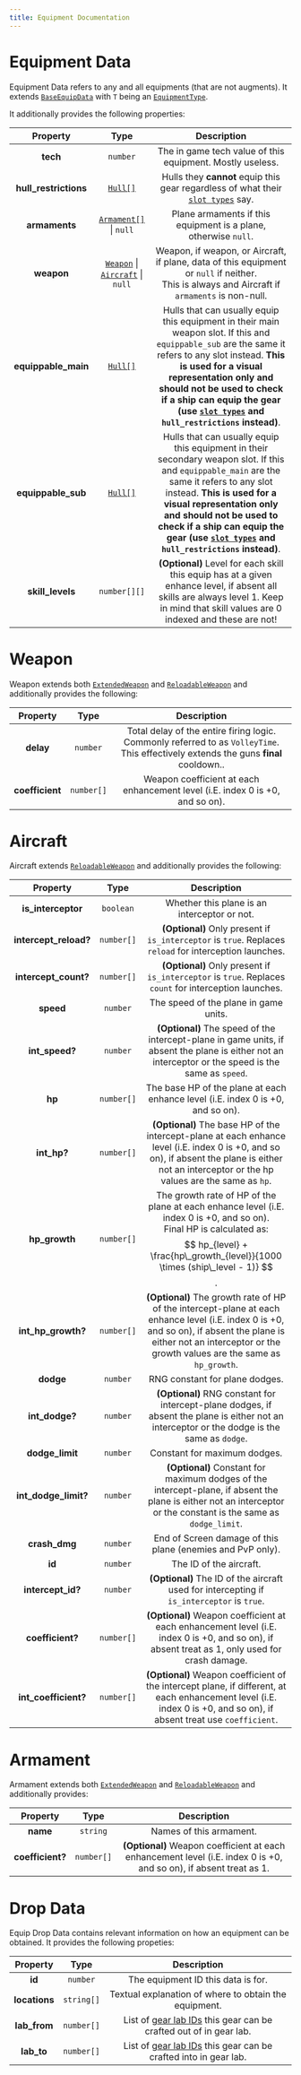 ```yaml
---
title: Equipment Documentation
---
```


# Equipment Data

Equipment Data refers to any and all equipments (that are not augments). It
extends [`BaseEquipData`](../index.md#base-equipment-data) with `T` being
an [`EquipmentType`](../../common.md#equipment-type).

It additionally provides the following properties:

|       Property        |                           Type                           |                                                                                                                                                                           Description                                                                                                                                                                           |
| :-------------------: | :------------------------------------------------------: | :-------------------------------------------------------------------------------------------------------------------------------------------------------------------------------------------------------------------------------------------------------------------------------------------------------------------------------------------------------------: |
|       **tech**        |                         `number`                         |                                                                                                                                                    The in game tech value of this equipment. Mostly useless.                                                                                                                                                    |
| **hull_restrictions** |             [`Hull[]`](../../common.md#hull)             |                                                                                                                     Hulls they **cannot** equip this gear regardless of what their [`slot types`](../../ships/index.md#ship-slot-data) say.                                                                                                                     |
|     **armaments**     |           [`Armament[]`](#armament) \| `null`            |                                                                                                                                                 Plane armaments if this equipment is a plane, otherwise `null`.                                                                                                                                                 |
|      **weapon**       | [`Weapon`](#weapon) \| [`Aircraft`](#aircraft) \| `null` |                                                                                                        Weapon, if weapon, or Aircraft, if plane, data of this equipment or `null` if neither.<br>This is always and Aircraft if `armaments` is non-null.                                                                                                        |
|  **equippable_main**  |             [`Hull[]`](../../common.md#hull)             |    Hulls that can usually equip this equipment in their main weapon slot. If this and `equippable_sub` are the same it refers to any slot instead. **This is used for a visual representation only and should not be used to check if a ship can equip the gear (use [`slot types`](../../ships/index.md#ship-slot-data) and `hull_restrictions` instead)**.    |
|  **equippable_sub**   |             [`Hull[]`](../../common.md#hull)             | Hulls that can usually equip this equipment in their secondary weapon slot. If this and `equippable_main` are the same it refers to any slot instead. **This is used for a visual representation only and should not be used to check if a ship can equip the gear (use [`slot types`](../../ships/index.md#ship-slot-data) and `hull_restrictions` instead)**. |
|   **skill_levels**    |                       `number[][]`                       |                                                                                      **(Optional)** Level for each skill this equip has at a given enhance level, if absent all skills are always level 1. Keep in mind that skill values are 0 indexed and these are not!                                                                                      |

# Weapon

Weapon extends both [`ExtendedWeapon`](../index.md#extended-weapon)
and [`ReloadableWeapon`](../index.md#reloadable-weapon) and additionally provides the following:

|    Property     |    Type    |                                                             Description                                                              |
| :-------------: | :--------: | :----------------------------------------------------------------------------------------------------------------------------------: |
|    **delay**    |  `number`  | Total delay of the entire firing logic. Commonly referred to as `VolleyTime`. This effectively extends the guns **final** cooldown.. |
| **coefficient** | `number[]` |                            Weapon coefficient at each enhancement level (i.E. index 0 is +0, and so on).                             |

# Aircraft

Aircraft extends [`ReloadableWeapon`](../index.md#reloadable-weapon) and additionally provides the
following:

|       Property        |    Type    |                                                                                                      Description                                                                                                      |
| :-------------------: | :--------: | :-------------------------------------------------------------------------------------------------------------------------------------------------------------------------------------------------------------------: |
|  **is_interceptor**   | `boolean`  |                                                                                     Whether this plane is an interceptor or not.                                                                                      |
| **intercept_reload?** | `number[]` |                                                        **(Optional)** Only present if `is_interceptor` is `true`. Replaces `reload` for interception launches.                                                        |
| **intercept_count?**  | `number[]` |                                                        **(Optional)** Only present if `is_interceptor` is `true`. Replaces `count` for interception launches.                                                         |
|       **speed**       |  `number`  |                                                                                         The speed of the plane in game units.                                                                                         |
|    **int_speed?**     |  `number`  |                                 **(Optional)** The speed of the intercept-plane in game units, if absent the plane is either not an interceptor or the speed is the same as `speed`.                                  |
|        **hp**         | `number[]` |                                                                    The base HP of the plane at each enhance level (i.E. index 0 is +0, and so on).                                                                    |
|      **int_hp?**      | `number[]` |           **(Optional)** The base HP of the intercept-plane at each enhance level (i.E. index 0 is +0, and so on), if absent the plane is either not an interceptor or the hp values are the same as `hp`.            |
|     **hp_growth**     | `number[]` |         The growth rate of HP of the plane at each enhance level (i.E. index 0 is +0, and so on).<br>Final HP is calculated as: $$ hp_{level} + \frac{hp\_growth_{level}}{1000 \times (ship\_level - 1)} $$.          |
|  **int_hp_growth?**   | `number[]` | **(Optional)** The growth rate of HP of the intercept-plane at each enhance level (i.E. index 0 is +0, and so on), if absent the plane is either not an interceptor or the growth values are the same as `hp_growth`. |
|       **dodge**       |  `number`  |                                                                                            RNG constant for plane dodges.                                                                                             |
|    **int_dodge?**     |  `number`  |                                     **(Optional)** RNG constant for intercept-plane dodges, if absent the plane is either not an interceptor or the dodge is the same as `dodge`.                                     |
|    **dodge_limit**    |  `number`  |                                                                                             Constant for maximum dodges.                                                                                              |
| **int_dodge_limit?**  |  `number`  |                           **(Optional)** Constant for maximum dodges of the intercept-plane, if absent the plane is either not an interceptor or the constant is the same as `dodge_limit`.                           |
|     **crash_dmg**     |  `number`  |                                                                              End of Screen damage of this plane (enemies and PvP only).                                                                               |
|        **id**         |  `number`  |                                                                                                The ID of the aircraft.                                                                                                |
|   **intercept_id?**   |  `number`  |                                                              **(Optional)** The ID of the aircraft used for intercepting if `is_interceptor` is `true`.                                                               |
|   **coefficient?**    | `number[]` |                                    **(Optional)** Weapon coefficient at each enhancement level (i.E. index 0 is +0, and so on), if absent treat as 1, only used for crash damage.                                     |
| **int_coefficient?**  | `number[]` |                         **(Optional)** Weapon coefficient of the intercept plane, if different, at each enhancement level (i.E. index 0 is +0, and so on), if absent treat use `coefficient`.                         |

# Armament

Armament extends both [`ExtendedWeapon`](../index.md#extended-weapon)
and [`ReloadableWeapon`](../index.md#reloadable-weapon) and additionally provides:

|     Property     |    Type    |                                                    Description                                                     |
| :--------------: | :--------: | :----------------------------------------------------------------------------------------------------------------: |
|     **name**     |  `string`  |                                              Names of this armament.                                               |
| **coefficient?** | `number[]` | **(Optional)** Weapon coefficient at each enhancement level (i.E. index 0 is +0, and so on), if absent treat as 1. |


# Drop Data

Equip Drop Data contains relevant information on how an equipment can be obtained. It provides the
following propeties:

|   Property    |    Type    |                                                               Description                                                                |
| :-----------: | :--------: | :--------------------------------------------------------------------------------------------------------------------------------------: |
|    **id**     |  `number`  |                                                    The equipment ID this data is for.                                                    |
| **locations** | `string[]` |                                          Textual explanation of where to obtain the equipment.                                           |
| **lab_from**  | `number[]` | List of [gear lab IDs](https://github.com/MrLar/AzurLaneData/tree/main/data/#gear_lab.json) this gear can be crafted out of in gear lab. |
|  **lab_to**   | `number[]` |  List of [gear lab IDs](https://github.com/MrLar/AzurLaneData/tree/main/data/#gear_lab.json) this gear can be crafted into in gear lab.  |